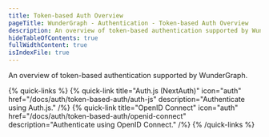 ```yaml
---
title: Token-based Auth Overview
pageTitle: WunderGraph - Authentication - Token-based Auth Overview
description: An overview of token-based authentication supported by WunderGraph.
hideTableOfContents: true
fullWidthContent: true
isIndexFile: true
---
```


An overview of token-based authentication supported by WunderGraph.

{% quick-links %}
{% quick-link title="Auth.js (NextAuth)" icon="auth" href="/docs/auth/token-based-auth/auth-js" description="Authenticate using Auth.js." /%}
{% quick-link title="OpenID Connect" icon="auth" href="/docs/auth/token-based-auth/openid-connect" description="Authenticate using OpenID Connect." /%}
{% /quick-links %}
